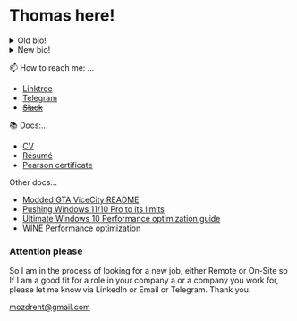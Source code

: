 # Thomas here!
<details>
  <summary>Old bio!</summary>
  
  ~~Hi. I am a somewhat capable developer with experience in programming everything from Web development to App development creating web apps and desktop applications. If you need something, just let me know and I will see what I can do. My background should give you an idea of what I am capable of.~~
  
</details>

<details>
  <summary>New bio!</summary>
  
DevOps Engineer. Linux/Windows poweruser. Love opensource.

```php
<?php

namespace TomasMozdren;

class About extends Me
{
    public function getCurrentWorkplace(): array
    {
        return [
            'workplace' => [
                'company' => 'null',
                'position' => 'null'         
            ]
        ];
    }

    public function getDailyKnowledge(): array
    {
        return [
            Java::class,
            Jira::class,
            Confluence::class,
            Git::class,
            IntelliJ::class,
            VSCode::class,
            Php::class,
            HTML::class,
            CSS::class,
            Javascript::class,
            Python::class,
            Flask::class,
        ];
    }

    public function getFutureGoal(): string
    {
        return 'To contribute to open source.';
    }
    
    public function getWebsiteLink(): string
    {
        return 'http://beangreen247.xyz/';
    }
    
    public function getLinkedInLink(): string
    {
        return 'https://www.linkedin.com/in/tom%C3%A1%C5%A1-mozd%C5%99e%C5%88-3382b71a6/';
    }
}
```

</details>

📫 How to reach me: ...
* [Linktree](https://linktr.ee/BeanGreen247)
* [Telegram](https://t.me/beangreen247)
* ~~[Slack]()~~

📚 Docs:...
* [CV](http://beangreen247.xyz/documents/cv.pdf)
* [Résumé](http://beangreen247.xyz/documents/resume.pdf)
* [Pearson certificate](http://beangreen247.xyz/documents/pearsoncertificate.pdf)

Other docs...
* [Modded GTA ViceCity README](http://beangreen247.xyz/moddedGamesDocs/README_MODDED_GTA_VC.txt)
* [Pushing Windows 11/10 Pro to its limits](https://docs.google.com/document/d/1CjGxVwnLESVqdD1OwZjAxAjxO6Fh6J_VXPo3jTe8WnA/edit?usp=sharing)
* [Ultimate Windows 10 Performance optimization guide](https://beangreen247.xyz/ultimatewindowsperformanceoptimization.html)
* [WINE Performance optimization](https://beangreen247.xyz/wineperformanceoptimization.html)

### Attention please
So I am in the process of looking for a new job, either Remote or On-Site so If I am a good fit for a role in your company a or a company you work for, please let me know via LinkedIn or Email or Telegram. Thank you.

[mozdrent@gmail.com](mailto:mozdrent@gmail.com)
